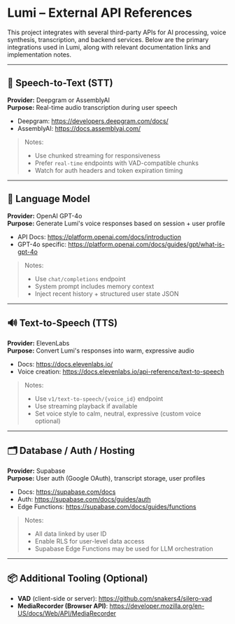 # Lumi – External API References

This project integrates with several third-party APIs for AI processing, voice synthesis, transcription, and backend services. Below are the primary integrations used in Lumi, along with relevant documentation links and implementation notes.

---

## 🎤 Speech-to-Text (STT)

**Provider:** Deepgram or AssemblyAI  
**Purpose:** Real-time audio transcription during user speech

- Deepgram: https://developers.deepgram.com/docs/  
- AssemblyAI: https://docs.assemblyai.com/

> Notes:
> - Use chunked streaming for responsiveness
> - Prefer `real-time` endpoints with VAD-compatible chunks
> - Watch for auth headers and token expiration timing

---

## 🧠 Language Model

**Provider:** OpenAI GPT-4o  
**Purpose:** Generate Lumi's voice responses based on session + user profile

- API Docs: https://platform.openai.com/docs/introduction  
- GPT-4o specific: https://platform.openai.com/docs/guides/gpt/what-is-gpt-4o

> Notes:
> - Use `chat/completions` endpoint
> - System prompt includes memory context
> - Inject recent history + structured user state JSON

---

## 🔊 Text-to-Speech (TTS)

**Provider:** ElevenLabs  
**Purpose:** Convert Lumi's responses into warm, expressive audio

- Docs: https://docs.elevenlabs.io/  
- Voice creation: https://docs.elevenlabs.io/api-reference/text-to-speech

> Notes:
> - Use `v1/text-to-speech/{voice_id}` endpoint
> - Use streaming playback if available
> - Set voice style to calm, neutral, expressive (custom voice optional)

---

## 🗂️ Database / Auth / Hosting

**Provider:** Supabase  
**Purpose:** User auth (Google OAuth), transcript storage, user profiles

- Docs: https://supabase.com/docs  
- Auth: https://supabase.com/docs/guides/auth  
- Edge Functions: https://supabase.com/docs/guides/functions

> Notes:
> - All data linked by user ID
> - Enable RLS for user-level data access
> - Supabase Edge Functions may be used for LLM orchestration

---

## 📦 Additional Tooling (Optional)

- **VAD** (client-side or server): https://github.com/snakers4/silero-vad  
- **MediaRecorder (Browser API)**: https://developer.mozilla.org/en-US/docs/Web/API/MediaRecorder

